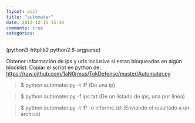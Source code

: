```yaml
---
layout: post
title: "automater"
date: 2013-12-15 15:40
comments: true
categories: 
---
```

(python3-httplib2 python2.6-argparse)

Obtener información de ips y urls inclusive si estan bloqueadas en algún blocklist. Copiar el script en python de: https://raw.github.com/1aN0rmus/TekDefense/master/Automater.py

>$ python automater.py -t IP (De una ip)

>$ python automater.py -f ips.txt (De un listado de ips, una por linea)

>$ python automater.py -t IP -o informe.txt (Enviando el resultado a un archivo)

